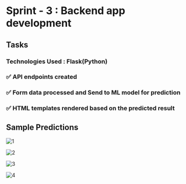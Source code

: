 # Sprint - 3 : Backend app development
## Tasks 
### Technologies Used : Flask(Python)

### ✅ API endpoints created
### ✅ Form data processed and Send to ML model for prediction
### ✅ HTML templates rendered based on the predicted result


## Sample Predictions 

![1](https://user-images.githubusercontent.com/72749120/202409329-f25e31ca-80be-4c3d-bbfa-a74e19adbf14.png)


![2](https://user-images.githubusercontent.com/72749120/202409335-2407e91d-24b3-480b-b73f-2eba69fca97d.png)


![3](https://user-images.githubusercontent.com/72749120/202409343-accde7d7-4bc0-46be-914b-519c58a35d4b.png)


![4](https://user-images.githubusercontent.com/72749120/202409350-f04cbb49-890c-49f2-a45f-361855a18546.png)
